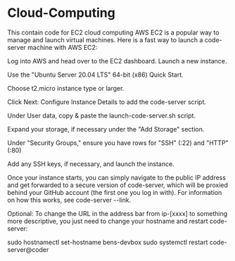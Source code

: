 # Cloud-Computing
This contain code for EC2 cloud computing
AWS EC2 is a popular way to manage and launch virtual machines. Here is a fast way to launch a code-server machine with AWS EC2:

Log into AWS and head over to the EC2 dashboard. Launch a new instance.

Use the "Ubuntu Server 20.04 LTS" 64-bit (x86) Quick Start.

Choose t2.micro instance type or larger.

Click Next: Configure Instance Details to add the code-server script.

Under User data, copy & paste the launch-code-server.sh script.

Expand your storage, if necessary under the "Add Storage" section.

Under "Security Groups," ensure you have rows for "SSH" (:22) and "HTTP" (:80)

Add any SSH keys, if necessary, and launch the instance.

Once your instance starts, you can simply navigate to the public IP address and get forwarded to a secure version of code-server, which will be proxied behind your GitHub account (the first one you log in with). For information on how this works, see code-server --link.

Optional: To change the URL in the address bar from ip-[xxxx] to something more descriptive, you just need to change your hostname and restart code-server:

sudo hostnamectl set-hostname bens-devbox
sudo systemctl restart code-server@coder
